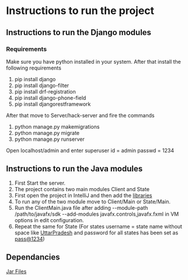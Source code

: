 # Instructions to run the project
## Instructions to run the Django modules
  ### Requirements
  Make sure you have python installed in your system. After that install the following requirements
  1) pip install django
  2) pip install django-filter
  3) pip install drf-registration
  4) pip install django-phone-field
  5) pip install djangorestframework
  
  After that move to Server/hack-server and fire the commands
  1) python manage.py makemigrations
  2) python manage.py migrate
  3) python manage.py runserver

  Open localhost/admin and enter superuser id = admin passwd = 1234
  
  
## Instructions to run the Java modules
  1) First Start the server.
  2) The project contains two main modules Client and State
  3) First open the project in IntelliJ and then add the [libraries](#dependancies) 
  4) To run any of the two module move to Client/Main or State/Main.
  5) Run the ClientMain.java file after adding --module-path /path/to/javafx/sdk --add-modules javafx.controls,javafx.fxml
 in VM options in edit configuration.
  6) Repeat the same for State (For states username = state name without space like [UttarPradesh]() and password for all states has been set as [pass@1234]())

## Dependancies

[Jar Files](https://drive.google.com/drive/folders/1tlm62iKEToaP7eCsf0qQLcmtaMB97WN5?usp=sharing)
